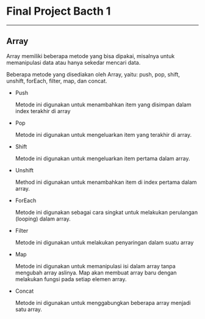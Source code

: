 # **Final Project Bacth 1**
---
## **Array**
Array memiliki beberapa metode yang bisa dipakai,  misalnya untuk memanipulasi data atau hanya sekedar mencari data.

Beberapa metode yang disediakan oleh Array, yaitu: push, pop, shift, unshift, forEach, filter, map, dan concat. 

* Push

    Metode ini digunakan untuk menambahkan item yang disimpan dalam index terakhir di array

* Pop

    Metode ini digunakan untuk mengeluarkan item yang terakhir di array.

* Shift

    Metode ini digunakan untuk mengeluarkan item pertama dalam array.

* Unshift

    Method ini digunakan untuk menambahkan item di index pertama dalam array.

* ForEach

    Metode ini digunakan sebagai cara singkat untuk melakukan perulangan (looping) dalam array.

* Filter

    Metode ini digunakan untuk melakukan penyaringan dalam suatu array

* Map

    Metode ini digunakan untuk memanipulasi isi dalam array tanpa mengubah array aslinya. Map akan membuat array baru dengan melakukan fungsi pada setiap elemen array. 

* Concat

    Metode ini digunakan untuk menggabungkan beberapa array menjadi satu array.

